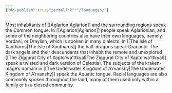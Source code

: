 ```yaml
---
{"dg-publish":true,"permalink":"/languages/"}
---
```


Most inhabitants of [[Aglarion\|Aglarion]] and the surrounding regions speak the Common tongue. In [[Aglarion\|Aglarion]] people speak Aglarionian, and some of the neighboring countries also have their own languages, namely Vordani, or Draylish, which is spoken in many dialects. In [[The Isle of Xantharos\|The Isle of Xantharos]] the half-dragons speak Draconic. The dark angels and their descendants that inhabit the remote and unexplored [[The Ziggurat City of Xapto'wa'ttkyal\|The Ziggurat City of Xapto'wa'ttkyal]] speak a twisted and dark version of Celestial. The subjects of the kraken-mage’s domain in [[The Underwater Kingdom of A’rvanshy\|The Underwater Kingdom of A’rvanshy]] speak the Aquatic tongue. Racial languages are also commonly spoken throughout the land, many of them used only within a family or in a closed community.